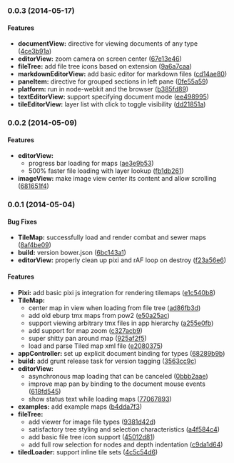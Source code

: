 <a name="0.0.3"></a>
### 0.0.3 (2014-05-17)


#### Features

* **documentView:** directive for viewing documents of any type ([4ce3b91a](http://github.com/justindujardin/pow-edit/commit/4ce3b91aa5b82f6a6c653b156027ff85cbdc1bba))
* **editorView:** zoom camera on screen center ([67e13e46](http://github.com/justindujardin/pow-edit/commit/67e13e46d875efae96b86026e50453978c1a622f))
* **fileTree:** add file tree icons based on extension ([9a6a7caa](http://github.com/justindujardin/pow-edit/commit/9a6a7caae647d9e27920c0fb710bd53e2eda8950))
* **markdownEditorView:** add basic editor for markdown files ([cd14ae80](http://github.com/justindujardin/pow-edit/commit/cd14ae809cf2f17e8c17aa0cfe774cfb3266e298))
* **paneItem:** directive for grouped sections in left pane ([0fe55a59](http://github.com/justindujardin/pow-edit/commit/0fe55a59c1b11be00676721daac3ca2ba33b84da))
* **platform:** run in node-webkit and the browser ([b385fd89](http://github.com/justindujardin/pow-edit/commit/b385fd8928dc5a81d94a2c9529fb33b3118be3c6))
* **textEditorView:** support specifying document mode ([ee498995](http://github.com/justindujardin/pow-edit/commit/ee498995bb89665b4c09a3cc0fe18623dcebaf50))
* **tileEditorView:** layer list with click to toggle visibility ([dd21851a](http://github.com/justindujardin/pow-edit/commit/dd21851a5a87f5e27542fd57c45421270a22756c))


<a name="0.0.2"></a>
### 0.0.2 (2014-05-09)


#### Features

* **editorView:**
  * progress bar loading for maps ([ae3e9b53](http://github.com/justindujardin/pow-edit/commit/ae3e9b53308aa4d5fccdaf2344fe7319a12d4873))
  * 500% faster file loading with layer lookup ([fb1db261](http://github.com/justindujardin/pow-edit/commit/fb1db261e0bed54a7d80924676020cc167a6b229))
* **imageView:** make image view center its content and allow scrolling ([681651f4](http://github.com/justindujardin/pow-edit/commit/681651f498df4d2f8decd50bb70a260da217579a))


<a name="0.0.1"></a>
### 0.0.1 (2014-05-04)


#### Bug Fixes

* **TileMap:** successfully load and render combat and sewer maps ([8af4be09](http://github.com/justindujardin/pow-edit/commit/8af4be096fd82708987c201f3a060b71ef92433e))
* **build:** version bower.json ([6bc143a1](http://github.com/justindujardin/pow-edit/commit/6bc143a1121630830d77b76fc72beabc4dc3b0b1))
* **editorView:** properly clean up pixi and rAF loop on destroy ([f23a56e6](http://github.com/justindujardin/pow-edit/commit/f23a56e640da1b28aedc2eff91e0625b0a6e6f0b))


#### Features

* **Pixi:** add basic pixi js integration for rendering tilemaps ([e1c540b8](http://github.com/justindujardin/pow-edit/commit/e1c540b8452ca71064c45dccab76d8ea6a923d42))
* **TileMap:**
  * center map in view when loading from file tree ([ad86fb3d](http://github.com/justindujardin/pow-edit/commit/ad86fb3d1a2300e40ece71941055110377696eb6))
  * add old eburp tmx maps from pow2 ([e50a25ac](http://github.com/justindujardin/pow-edit/commit/e50a25aca4856095ed1baadd7560720dba63e007))
  * support viewing arbitrary tmx files in app hierarchy ([a255e0fb](http://github.com/justindujardin/pow-edit/commit/a255e0fb6a3ccf60294ca5201ef4c136f7320d72))
  * add support for map zoom ([c327acb9](http://github.com/justindujardin/pow-edit/commit/c327acb9d255f9f0951d39de7f2828ec2b15f98a))
  * super shitty pan around map ([925af2f5](http://github.com/justindujardin/pow-edit/commit/925af2f51f03fd96fbdd5bc59db9e71cc18db819))
  * load and parse Tiled map xml file ([e2080375](http://github.com/justindujardin/pow-edit/commit/e2080375fc09388cb471b4f63d61bfe49d430f1b))
* **appController:** set up explicit document binding for types ([68289b9b](http://github.com/justindujardin/pow-edit/commit/68289b9b05358928b2c2bcaa8402dc9d3235ba72))
* **build:** add grunt release task for version tagging ([3563cc9c](http://github.com/justindujardin/pow-edit/commit/3563cc9ca6aebf71020213c637190df828cb3805))
* **editorView:**
  * asynchronous map loading that can be canceled ([0bbb2aae](http://github.com/justindujardin/pow-edit/commit/0bbb2aaef69d7458349850b3fcab2e61c6716c59))
  * improve map pan by binding to the document mouse events ([618fd545](http://github.com/justindujardin/pow-edit/commit/618fd545953b5a0d5ad36a906e81185f379583ab))
  * show status text while loading maps ([77067893](http://github.com/justindujardin/pow-edit/commit/770678933caf6c7b43949c643a71faf0594b8e0f))
* **examples:** add example maps ([b4dda7f3](http://github.com/justindujardin/pow-edit/commit/b4dda7f3dbd727832e3406f87a1855c50b80a8b4))
* **fileTree:**
  * add viewer for image file types ([9381d42d](http://github.com/justindujardin/pow-edit/commit/9381d42d82210cfcb151e1fb50259e0d72b5f4f0))
  * satisfactory tree styling and selection characteristics ([a4f584c4](http://github.com/justindujardin/pow-edit/commit/a4f584c4e9eeddf5da2482683fc8f0b32c068dce))
  * add basic file tree icon support ([45012d81](http://github.com/justindujardin/pow-edit/commit/45012d81d5a436ae79fffb2402c43f2067c1d736))
  * add full row selection for nodes and depth indentation ([c9da1d64](http://github.com/justindujardin/pow-edit/commit/c9da1d6401272aa71652ca104f30e9d841a0ca9a))
* **tiledLoader:** support inline tile sets ([4c5c54d6](http://github.com/justindujardin/pow-edit/commit/4c5c54d63ef224f095f176ee6926f0f84d414774))


